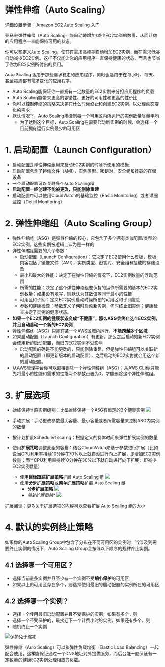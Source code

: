 # 弹性伸缩（Auto Scaling）

详细设置步骤： [Amazon EC2 Auto Scaling 入门](https://docs.aws.amazon.com/zh_cn/autoscaling/ec2/userguide/GettingStartedTutorial.html#gs-create-lt)

亚马逊弹性伸缩（Auto Scaling）能自动地增加/减少EC2实例的数量，从而让你的应用程序一直能保持可用的状态。

你可以预定义Auto Scaling，使其在需求高峰期自动增加EC2实例，而在需求低谷自动减少EC2实例。这样不仅能让你的应用程序一直保持健康的状态，而且也节省了你为EC2实例所付出的费用。

Auto Scaling 适用于那些需求稳定的应用程序，同时也适用于在每小时、每天、甚至每周都有需求变化的应用程序。

- Auto Scaling能保证你一直拥有一定数量的EC2实例来分担应用程序的负载
- Auto Scaling能带来更高的容错性、更好的可用性和更高的性价比
- 你可以控制伸缩的策略来决定在什么时候终止和创建EC2实例，以处理动态变化的需求
- 默认情况下，Auto Scaling能控制每一个可用区内所运行的实例数量尽量平均
  - 为了达到这个目标，Auto Scaling在需要启动新实例的时候，会选择一个目前拥有运行实例最少的可用区
  
# 1. 启动配置（Launch Configuration）
- 启动配置是弹性伸缩组用来启动EC2实例的时候所使用的模板
- 启动配置包含了镜像文件（AMI），实例类型、密钥对、安全组和挂载的存储设备
- 一个启动配置可以关联多个Auto Scaling组
- **启动配置一经创建不能被更改，只能删除重建**
- 启动配置中可以使用CloudWatch的基础监控（Basic Monitoring）或者详细监控（Detail Monitoring）
# 2. 弹性伸缩组（Auto Scaling Group）
- 弹性伸缩组（ASG）是弹性伸缩的核心，它包含了多个拥有类似配置/类型的EC2实例，这些实例被逻辑上认为是一样的
- 弹性伸缩组需要的几个参数：
  - 启动配置（Launch Configuration）：它决定了EC2使用什么模板，模板内容包括了镜像文件（AMI），实例类型、密钥对、安全组和挂载的存储设备
  - 最小和最大的性能：决定了在弹性伸缩的情况下，EC2实例数量的浮动范围
  - 所需的性能：决定了这个弹性伸缩组要保持的运作所需要的基本的EC2实例数量；如果没有填写，则默认为其数值等同于最小的性能
  - 可用区和子网：定义EC2实例启动时候所在的可用区和子网信息
  - 参数和健康检查：参数定义了何时启动新实例，何时终止旧实例；健康检查决定了实例的健康状态。
- **如果一个EC2实例的健康状态变成“不健康”，那么ASG会终止这个EC2实例，并且自动启动一个新的EC2实例**
- 弹性伸缩组（ASG）只能在某一个AWS区域内运行，**不能跨越多个区域**
- 如果启动配置（Launch Configuration）有更新，那么之后启动的新EC2实例会使用新的启动配置，而旧的EC2实例不受影响
  - 启动配置的确是不能更改的，只能删除重建。但是弹性伸缩组可以关联新的启动配置（即更新版本的启动配置），之后启动的EC2实例就会用这个新的启动配置。
- 从AWS管理平台你可以直接删除一个弹性伸缩组（ASG）；从AWS CLI你只能先将最小的性能和需求的性能两个参数设置为0，才能删除这个弹性伸缩组。
# 3. 扩展选项
- 始终保持当前实例级别：比如始终保持一个ASG有恒定的3个健康实例
  ![](https://i.loli.net/2019/08/05/Jzdn6vBrfTywmXP.png)
- 手动扩展：手动更改参数最大容量、最小容量或者所需容量来控制ASG内实例的数量

- 按计划扩展Scheduled scaling：根据定义的具体时间来弹性扩展实例的数量

- 使用**扩展策略**调整此组的容量：结合CloudWatch来基于参数进行扩展（比如说当CPU利用率持续10分钟在70%以上就自动进行向上扩展，即增加EC2实例数量；而当CPU利用率持续10分钟在30%以下就自动进行向下扩展，即减少EC2实例数量）
  - 使用**目标跟踪扩展策略**扩展 Auto Scaling 组
    ![](https://i.loli.net/2019/08/05/X4OTUK9zdHSDYvL.png)
  - 使用**分步扩展策略**或**简单扩展策略**扩展 Auto Scaling 组
    - **分步扩展策略**
      ![](https://i.loli.net/2019/08/05/OEAKI86jCM4LTvn.png)
    - *简单扩展策略**
      ![](https://i.loli.net/2019/08/05/waprbBXisq3P4dT.png)
      
扩展阅读：更多关于扩展选项的内容可以查看扩展 Auto Scaling 组的大小

# 4. 默认的实例终止策略
如果你的Auto Scaling Group中包含了分布在不同可用区的实例时，当涉及到需要终止实例的情况下，Auto Scaling Group会按照以下顺序的规律终止实例。

## 4.1 选择哪一个可用区？
- 选择当前最多实例并且至少有一个实例不受**缩小保护**的可用区  
- 如果以上的可用区存在多个，则选择使用最旧的启动配置的实例所在的可用区
## 4.2 选择哪一个实例？
- 选择一个使用最旧启动配置并且不受保护的实例，如果有多个，则
- 选择一个不受保护的，最接近下一个计费小时的实例，如果还有多个，则
- 随机终止一个实例

![保护免于缩减](https://i.loli.net/2019/08/02/5d43a489cdfb083716.png)

弹性伸缩（Auto Scaling）可以和弹性负载均衡（Elastic Load Balancing）一起配合使用，这样能保证通过一个DNS地址对外提供服务，而后台能一直保证有一定数量的健康EC2实例处理相应的负载。





















